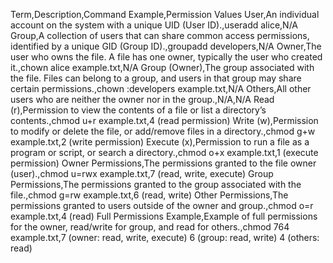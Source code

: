 Term,Description,Command Example,Permission Values
User,An individual account on the system with a unique UID (User ID).,useradd alice,N/A
Group,A collection of users that can share common access permissions, identified by a unique GID (Group ID).,groupadd developers,N/A
Owner,The user who owns the file. A file has one owner, typically the user who created it.,chown alice example.txt,N/A
Group (Owner),The group associated with the file. Files can belong to a group, and users in that group may share certain permissions.,chown :developers example.txt,N/A
Others,All other users who are neither the owner nor in the group.,N/A,N/A
Read (r),Permission to view the contents of a file or list a directory’s contents.,chmod u+r example.txt,4 (read permission)
Write (w),Permission to modify or delete the file, or add/remove files in a directory.,chmod g+w example.txt,2 (write permission)
Execute (x),Permission to run a file as a program or script, or search a directory.,chmod o+x example.txt,1 (execute permission)
Owner Permissions,The permissions granted to the file owner (user).,chmod u=rwx example.txt,7 (read, write, execute)
Group Permissions,The permissions granted to the group associated with the file.,chmod g=rw example.txt,6 (read, write)
Other Permissions,The permissions granted to users outside of the owner and group.,chmod o=r example.txt,4 (read)
Full Permissions Example,Example of full permissions for the owner, read/write for group, and read for others.,chmod 764 example.txt,7 (owner: read, write, execute)  6 (group: read, write)  4 (others: read)